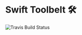 # Swift Toolbelt 🛠

![Travis Build Status](https://travis-ci.org/pxlshpr/Toolbelt.svg?branch=master)